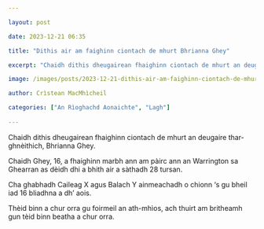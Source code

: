 ```yaml
---

layout: post

date: 2023-12-21 06:35

title: "Dithis air am faighinn ciontach de mhurt Bhrianna Ghey"

excerpt: "Chaidh dithis dheugairean fhaighinn ciontach de mhurt an deugaire thar-ghnèithich, Bhrianna Ghey."

image: /images/posts/2023-12-21-dithis-air-am-faighinn-ciontach-de-mhurt-bhrianna-ghey.webp

author: Crìstean MacMhìcheil

categories: ["An Rìoghachd Aonaichte", "Lagh"]
  
---
```


Chaidh dithis dheugairean fhaighinn ciontach de mhurt an deugaire thar-ghnèithich, Bhrianna Ghey.

Chaidh Ghey, 16, a fhaighinn marbh ann am pàirc ann an Warrington sa Ghearran as dèidh dhi a bhith air a sàthadh 28 tursan.

Cha ghabhadh Caileag X agus Balach Y ainmeachadh o chionn ‘s gu bheil iad 16 bliadhna a dh’ aois.

Thèid binn a chur orra gu foirmeil an ath-mhìos, ach thuirt am britheamh gun tèid binn beatha a chur orra.